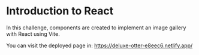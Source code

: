 # Introduction to React

In this challenge, components are created to implement an image gallery with React using Vite.

You can visit the deployed page in: https://deluxe-otter-e8eec6.netlify.app/